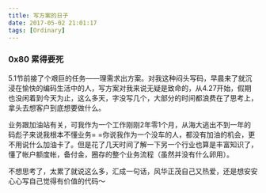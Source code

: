 ```yaml
---
title: 写方案的日子
date: 2017-05-02 21:01:17
tags: [Ordinary]
---
```


### 0x80 累得要死

5.1节前接了个艰巨的任务——理需求出方案。对我这种闷头写码，早晨来了就沉浸在愉快的编码生活中的人，写方案对我来说无疑是致命的，从4.27开始，假期也没闲着到今天为止，这么多天，字没写几个，大部分的时间都浪费在了思考上，拿头去想客户到底想要做什么。

业务跟加油站有关，可我作为一个工作刚刚2年零1个月，从海大逃出不到一年的码彪子来说我根本不懂业务= =你说我作为一个没车的人，都没有加油的机会，更不用说什么加油卡了。但是花了几天时间了解一下另一个行业也算是丰富知识了，懂了帐户额度帐，备付金，圈存的整个业务流程（虽然并没有什么卵用）。

不想思考了，太累了就说这么多，汇成一句话，风华正茂自己又热爱，还是想安安心心写自己觉得有价值的代码～
